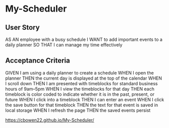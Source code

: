 # My-Scheduler

## User Story
AS AN employee with a busy schedule 
I WANT to add important events to a daily planner 
SO THAT I can manage my time effectively

## Acceptance Criteria
GIVEN I am using a daily planner to create a schedule 
WHEN I open the planner 
THEN the current day is displayed at the top of the calendar 
WHEN I scroll down 
THEN I am presented with timeblocks for standard business hours of 9am–5pm 
WHEN I view the timeblocks for that day 
THEN each timeblock is color coded to indicate whether it is in the past, present, or future 
WHEN I click into a timeblock 
THEN I can enter an event 
WHEN I click the save button for that timeblock 
THEN the text for that event is saved in local storage 
WHEN I refresh the page THEN the saved events persist




https://cbowen22.github.io/My-Scheduler/



